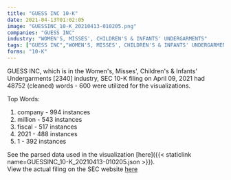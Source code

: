 ```yaml
---
title: "GUESS INC 10-K"
date: 2021-04-13T01:02:05
image: "GUESSINC_10-K_20210413-010205.png"
companies: "GUESS INC"
industry: "WOMEN'S, MISSES', CHILDREN'S & INFANTS' UNDERGARMENTS"
tags: ["GUESS INC","WOMEN'S, MISSES', CHILDREN'S & INFANTS' UNDERGARMENTS","04-09-2021","10-K"]
forms: "10-K"
---
```

GUESS INC, which is in the Women's, Misses', Children's & Infants' Undergarments [2340] industry, SEC 10-K filing on April 09, 2021 had 48752 (cleaned) words - 600 were utilized for the visualizations.

Top Words:
1. company - 994 instances
2. million - 543 instances
3. fiscal - 517 instances
4. 2021 - 488 instances
5. 1 - 392 instances


See the parsed data used in the visualization [here]({{< staticlink name=GUESSINC_10-K_20210413-010205.json >}}).  
View the actual filing on the SEC website [here](https://www.sec.gov/Archives/edgar/data/912463/0000912463-21-000020.txt)
